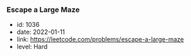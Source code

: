 ### Escape a Large Maze

* id: 1036
* date: 2022-01-11
* link: https://leetcode.com/problems/escape-a-large-maze
* level: Hard
